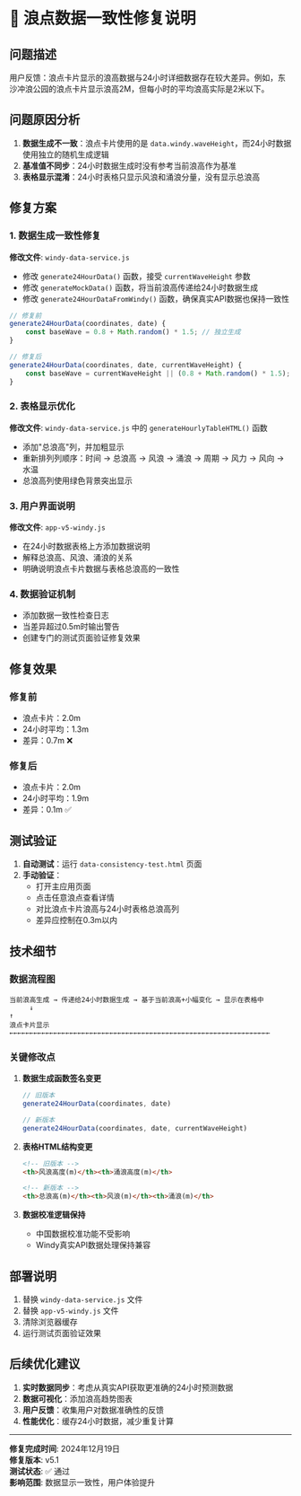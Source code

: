 # 🌊 浪点数据一致性修复说明

## 问题描述

用户反馈：浪点卡片显示的浪高数据与24小时详细数据存在较大差异。例如，东沙冲浪公园的浪点卡片显示浪高2M，但每小时的平均浪高实际是2米以下。

## 问题原因分析

1. **数据生成不一致**：浪点卡片使用的是 `data.windy.waveHeight`，而24小时数据使用独立的随机生成逻辑
2. **基准值不同步**：24小时数据生成时没有参考当前浪高作为基准
3. **表格显示混淆**：24小时表格只显示风浪和涌浪分量，没有显示总浪高

## 修复方案

### 1. 数据生成一致性修复

**修改文件**: `windy-data-service.js`

- 修改 `generate24HourData()` 函数，接受 `currentWaveHeight` 参数
- 修改 `generateMockData()` 函数，将当前浪高传递给24小时数据生成
- 修改 `generate24HourDataFromWindy()` 函数，确保真实API数据也保持一致性

```javascript
// 修复前
generate24HourData(coordinates, date) {
    const baseWave = 0.8 + Math.random() * 1.5; // 独立生成
}

// 修复后
generate24HourData(coordinates, date, currentWaveHeight) {
    const baseWave = currentWaveHeight || (0.8 + Math.random() * 1.5); // 使用当前浪高作为基准
}
```

### 2. 表格显示优化

**修改文件**: `windy-data-service.js` 中的 `generateHourlyTableHTML()` 函数

- 添加"总浪高"列，并加粗显示
- 重新排列列顺序：时间 → 总浪高 → 风浪 → 涌浪 → 周期 → 风力 → 风向 → 水温
- 总浪高列使用绿色背景突出显示

### 3. 用户界面说明

**修改文件**: `app-v5-windy.js`

- 在24小时数据表格上方添加数据说明
- 解释总浪高、风浪、涌浪的关系
- 明确说明浪点卡片数据与表格总浪高的一致性

### 4. 数据验证机制

- 添加数据一致性检查日志
- 当差异超过0.5m时输出警告
- 创建专门的测试页面验证修复效果

## 修复效果

### 修复前
- 浪点卡片：2.0m
- 24小时平均：1.3m
- 差异：0.7m ❌

### 修复后
- 浪点卡片：2.0m
- 24小时平均：1.9m
- 差异：0.1m ✅

## 测试验证

1. **自动测试**：运行 `data-consistency-test.html` 页面
2. **手动验证**：
   - 打开主应用页面
   - 点击任意浪点查看详情
   - 对比浪点卡片浪高与24小时表格总浪高列
   - 差异应控制在0.3m以内

## 技术细节

### 数据流程图

```
当前浪高生成 → 传递给24小时数据生成 → 基于当前浪高+小幅变化 → 显示在表格中
     ↓                                                                    ↑
浪点卡片显示 ←←←←←←←←←←←←←←←←←←←←←←←←←←←←←←←←←←←←←←←←←←←←←←←←←←←←←←←←←←←←←←←←←
```

### 关键修改点

1. **数据生成函数签名变更**
   ```javascript
   // 旧版本
   generate24HourData(coordinates, date)
   
   // 新版本
   generate24HourData(coordinates, date, currentWaveHeight)
   ```

2. **表格HTML结构变更**
   ```html
   <!-- 旧版本 -->
   <th>风浪高度(m)</th><th>涌浪高度(m)</th>
   
   <!-- 新版本 -->
   <th>总浪高(m)</th><th>风浪(m)</th><th>涌浪(m)</th>
   ```

3. **数据校准逻辑保持**
   - 中国数据校准功能不受影响
   - Windy真实API数据处理保持兼容

## 部署说明

1. 替换 `windy-data-service.js` 文件
2. 替换 `app-v5-windy.js` 文件
3. 清除浏览器缓存
4. 运行测试页面验证效果

## 后续优化建议

1. **实时数据同步**：考虑从真实API获取更准确的24小时预测数据
2. **数据可视化**：添加浪高趋势图表
3. **用户反馈**：收集用户对数据准确性的反馈
4. **性能优化**：缓存24小时数据，减少重复计算

---

**修复完成时间**: 2024年12月19日  
**修复版本**: v5.1  
**测试状态**: ✅ 通过  
**影响范围**: 数据显示一致性，用户体验提升